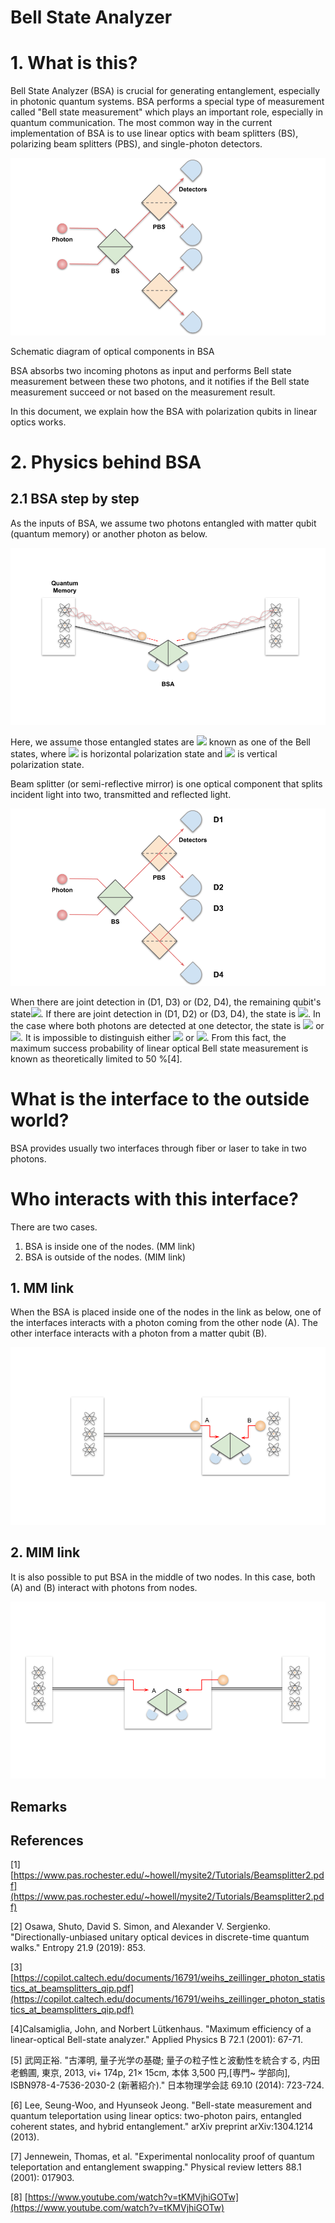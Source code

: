 # Bell State Analyzer

# 1. What is this?

Bell State Analyzer (BSA) is crucial for generating entanglement, especially in photonic quantum systems. BSA performs a special type of measurement called "Bell state measurement" which plays an important role, especially in quantum communication. The most common way in the current implementation of BSA is to use linear optics with beam splitters (BS), polarizing beam splitters (PBS), and single-photon detectors.  

![BellStateMeasurement.png](./img/BellStateMeasurement.png)

Schematic diagram of optical components in BSA

 BSA absorbs two incoming photons as input and performs Bell state measurement between these two photons, and it notifies if the Bell state measurement succeed or not based on the measurement result. 

In this document, we explain how the BSA with polarization qubits in linear optics works. 

# 2. Physics behind BSA

## 2.1 BSA step by step

As the inputs of BSA, we assume two photons entangled with matter qubit (quantum memory) or another photon as below.

![MIM_figure.png](./img/MIM_figure.png)

Here, we assume those entangled states are <img src="https://render.githubusercontent.com/render/math?math=|\psi^{-}\rangle = \frac{|HV\rangle - |VH\rangle}{\sqrt{2}}"> known as one of the Bell states, where <img src="https://render.githubusercontent.com/render/math?math=|H\rangle"> is horizontal polarization state and <img src="https://render.githubusercontent.com/render/math?math=|V\rangle"> is vertical polarization state. 

Beam splitter (or semi-reflective mirror) is one optical component that splits incident light into two, transmitted and reflected light. 

![BSA_skeleton](./img/BellStateMeasurement_skeleton.png)

When there are joint detection in (D1, D3) or (D2, D4), the remaining qubit's state<img src="https://render.githubusercontent.com/render/math?math=|\psi^{-}\rangle">. If there are joint detection in (D1, D2) or (D3, D4), the state is <img src="https://render.githubusercontent.com/render/math?math=|\psi^{+}\rangle">.  In the case where both photons are detected at one detector, the state is <img src="https://render.githubusercontent.com/render/math?math=|\phi^{+}\rangle"> or <img src="https://render.githubusercontent.com/render/math?math=|\phi^{-}\rangle">.  It is impossible to distinguish either <img src="https://render.githubusercontent.com/render/math?math=|\phi^{+}\rangle"> or <img src="https://render.githubusercontent.com/render/math?math=|\phi^{-}\rangle">. From this fact,  the maximum success probability of linear optical Bell state measurement is known as theoretically limited to 50 %[4].

# What is the interface to the outside world?

BSA provides usually two interfaces through fiber or laser to take in two photons. 

# Who interacts with this interface?

There are two cases.

1. BSA is inside one of the nodes. (MM link)
2.  BSA is outside of the nodes. (MIM link)

## 1. MM link

When the BSA is placed inside one of the nodes in the link as below, one of the interfaces interacts with a photon coming from the other node (A). The other interface interacts with a photon from a matter qubit (B). 

![BSA (1).png](./img/MM.png)

## 2. MIM link

It is also possible to put BSA in the middle of two nodes. In this case, both (A) and (B) interact with photons from nodes.

![BSA (2).png](./img/MIM.png)

## Remarks

## References

[1] [https://www.pas.rochester.edu/~howell/mysite2/Tutorials/Beamsplitter2.pdf](https://www.pas.rochester.edu/~howell/mysite2/Tutorials/Beamsplitter2.pdf)

[2] Osawa, Shuto, David S. Simon, and Alexander V. Sergienko. "Directionally-unbiased unitary optical devices in discrete-time quantum walks." Entropy 21.9 (2019): 853.

[3][https://copilot.caltech.edu/documents/16791/weihs_zeillinger_photon_statistics_at_beamsplitters_qip.pdf](https://copilot.caltech.edu/documents/16791/weihs_zeillinger_photon_statistics_at_beamsplitters_qip.pdf)

[4]Calsamiglia, John, and Norbert Lütkenhaus. "Maximum efficiency of a linear-optical Bell-state analyzer." Applied Physics B 72.1 (2001): 67-71.

[5] 武岡正裕. "古澤明, 量子光学の基礎; 量子の粒子性と波動性を統合する, 内田老鶴圃, 東京, 2013, vi+ 174p, 21× 15cm, 本体 3,500 円,[専門~ 学部向], ISBN978-4-7536-2030-2 (新著紹介)." 日本物理学会誌 69.10 (2014): 723-724.

[6] Lee, Seung-Woo, and Hyunseok Jeong. "Bell-state measurement and quantum teleportation using linear optics: two-photon pairs, entangled coherent states, and hybrid entanglement." arXiv preprint arXiv:1304.1214 (2013).

[7] Jennewein, Thomas, et al. "Experimental nonlocality proof of quantum teleportation and entanglement swapping." Physical review letters 88.1 (2001): 017903.

[8] [https://www.youtube.com/watch?v=tKMVjhiGOTw](https://www.youtube.com/watch?v=tKMVjhiGOTw)